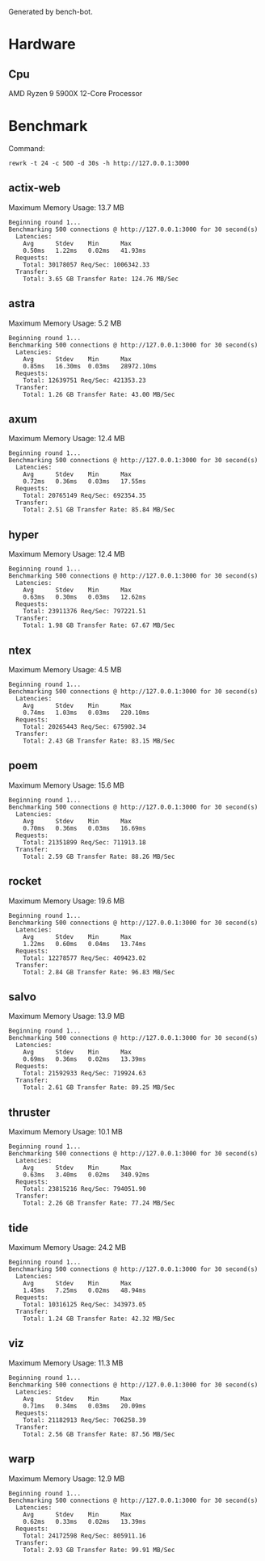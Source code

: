 Generated by bench-bot.

# Hardware

## Cpu

AMD Ryzen 9 5900X 12-Core Processor

# Benchmark

Command:

```
rewrk -t 24 -c 500 -d 30s -h http://127.0.0.1:3000
```

## actix-web

Maximum Memory Usage: 13.7 MB

```
Beginning round 1...
Benchmarking 500 connections @ http://127.0.0.1:3000 for 30 second(s)
  Latencies:
    Avg      Stdev    Min      Max      
    0.50ms   1.22ms   0.02ms   41.93ms  
  Requests:
    Total: 30178057 Req/Sec: 1006342.33
  Transfer:
    Total: 3.65 GB Transfer Rate: 124.76 MB/Sec
```

## astra

Maximum Memory Usage: 5.2 MB

```
Beginning round 1...
Benchmarking 500 connections @ http://127.0.0.1:3000 for 30 second(s)
  Latencies:
    Avg      Stdev    Min      Max      
    0.85ms   16.30ms  0.03ms   28972.10ms  
  Requests:
    Total: 12639751 Req/Sec: 421353.23
  Transfer:
    Total: 1.26 GB Transfer Rate: 43.00 MB/Sec
```

## axum

Maximum Memory Usage: 12.4 MB

```
Beginning round 1...
Benchmarking 500 connections @ http://127.0.0.1:3000 for 30 second(s)
  Latencies:
    Avg      Stdev    Min      Max      
    0.72ms   0.36ms   0.03ms   17.55ms  
  Requests:
    Total: 20765149 Req/Sec: 692354.35
  Transfer:
    Total: 2.51 GB Transfer Rate: 85.84 MB/Sec
```

## hyper

Maximum Memory Usage: 12.4 MB

```
Beginning round 1...
Benchmarking 500 connections @ http://127.0.0.1:3000 for 30 second(s)
  Latencies:
    Avg      Stdev    Min      Max      
    0.63ms   0.30ms   0.03ms   12.62ms  
  Requests:
    Total: 23911376 Req/Sec: 797221.51
  Transfer:
    Total: 1.98 GB Transfer Rate: 67.67 MB/Sec
```

## ntex

Maximum Memory Usage: 4.5 MB

```
Beginning round 1...
Benchmarking 500 connections @ http://127.0.0.1:3000 for 30 second(s)
  Latencies:
    Avg      Stdev    Min      Max      
    0.74ms   1.03ms   0.03ms   220.10ms  
  Requests:
    Total: 20265443 Req/Sec: 675902.34
  Transfer:
    Total: 2.43 GB Transfer Rate: 83.15 MB/Sec
```

## poem

Maximum Memory Usage: 15.6 MB

```
Beginning round 1...
Benchmarking 500 connections @ http://127.0.0.1:3000 for 30 second(s)
  Latencies:
    Avg      Stdev    Min      Max      
    0.70ms   0.36ms   0.03ms   16.69ms  
  Requests:
    Total: 21351899 Req/Sec: 711913.18
  Transfer:
    Total: 2.59 GB Transfer Rate: 88.26 MB/Sec
```

## rocket

Maximum Memory Usage: 19.6 MB

```
Beginning round 1...
Benchmarking 500 connections @ http://127.0.0.1:3000 for 30 second(s)
  Latencies:
    Avg      Stdev    Min      Max      
    1.22ms   0.60ms   0.04ms   13.74ms  
  Requests:
    Total: 12278577 Req/Sec: 409423.02
  Transfer:
    Total: 2.84 GB Transfer Rate: 96.83 MB/Sec
```

## salvo

Maximum Memory Usage: 13.9 MB

```
Beginning round 1...
Benchmarking 500 connections @ http://127.0.0.1:3000 for 30 second(s)
  Latencies:
    Avg      Stdev    Min      Max      
    0.69ms   0.36ms   0.02ms   13.39ms  
  Requests:
    Total: 21592933 Req/Sec: 719924.63
  Transfer:
    Total: 2.61 GB Transfer Rate: 89.25 MB/Sec
```

## thruster

Maximum Memory Usage: 10.1 MB

```
Beginning round 1...
Benchmarking 500 connections @ http://127.0.0.1:3000 for 30 second(s)
  Latencies:
    Avg      Stdev    Min      Max      
    0.63ms   3.40ms   0.02ms   340.92ms  
  Requests:
    Total: 23815216 Req/Sec: 794051.90
  Transfer:
    Total: 2.26 GB Transfer Rate: 77.24 MB/Sec
```

## tide

Maximum Memory Usage: 24.2 MB

```
Beginning round 1...
Benchmarking 500 connections @ http://127.0.0.1:3000 for 30 second(s)
  Latencies:
    Avg      Stdev    Min      Max      
    1.45ms   7.25ms   0.02ms   48.94ms  
  Requests:
    Total: 10316125 Req/Sec: 343973.05
  Transfer:
    Total: 1.24 GB Transfer Rate: 42.32 MB/Sec
```

## viz

Maximum Memory Usage: 11.3 MB

```
Beginning round 1...
Benchmarking 500 connections @ http://127.0.0.1:3000 for 30 second(s)
  Latencies:
    Avg      Stdev    Min      Max      
    0.71ms   0.34ms   0.03ms   20.09ms  
  Requests:
    Total: 21182913 Req/Sec: 706258.39
  Transfer:
    Total: 2.56 GB Transfer Rate: 87.56 MB/Sec
```

## warp

Maximum Memory Usage: 12.9 MB

```
Beginning round 1...
Benchmarking 500 connections @ http://127.0.0.1:3000 for 30 second(s)
  Latencies:
    Avg      Stdev    Min      Max      
    0.62ms   0.33ms   0.02ms   13.39ms  
  Requests:
    Total: 24172598 Req/Sec: 805911.16
  Transfer:
    Total: 2.93 GB Transfer Rate: 99.91 MB/Sec
```
